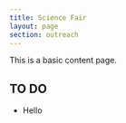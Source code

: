 ```yaml
---
title: Science Fair
layout: page
section: outreach
---
```


This is a basic content page.

TO DO
-----

- Hello
